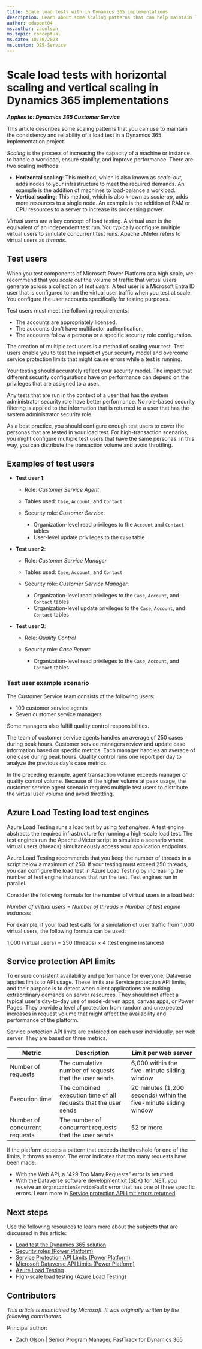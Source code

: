```yaml
---
title: Scale load tests with in Dynamics 365 implementations
description: Learn about some scaling patterns that can help maintain load tests in Dynamics 365 implementation projects.
author: edupont04
ms.author: zacolson
ms.topic: conceptual
ms.date: 10/30/2023
ms.custom: O25-Service
---
```


# Scale load tests with horizontal scaling and vertical scaling in Dynamics 365 implementations

***Applies to: Dynamics 365 Customer Service***

This article describes some scaling patterns that you can use to maintain the consistency and reliability of a load test in a Dynamics 365 implementation project.

*Scaling* is the process of increasing the capacity of a machine or instance to handle a workload, ensure stability, and improve performance. There are two scaling methods:

- **Horizontal scaling**: This method, which is also known as *scale-out*, adds nodes to your infrastructure to meet the required demands. An example is the addition of machines to load-balance a workload.
- **Vertical scaling**: This method, which is also known as *scale-up*, adds more resources to a single node. An example is the addition of RAM or CPU resources to a server to increase its processing power.

*Virtual users* are a key concept of load testing. A virtual user is the equivalent of an independent test run. You typically configure multiple virtual users to simulate concurrent test runs. Apache JMeter refers to virtual users as *threads*.

## Test users

When you test components of Microsoft Power Platform at a high scale, we recommend that you *scale out* the volume of traffic that virtual users generate across a collection of *test users*. A test user is a Microsoft Entra ID user that is configured to run the virtual user traffic when you test at scale. You configure the user accounts specifically for testing purposes.

Test users must meet the following requirements:

- The accounts are appropriately licensed.
- The accounts don't have multifactor authentication.
- The accounts follow a persona or a specific security role configuration.

The creation of multiple test users is a method of scaling your test. Test users enable you to test the impact of your security model and overcome service protection limits that might cause errors while a test is running.

Your testing should accurately reflect your security model. The impact that different security configurations have on performance can depend on the privileges that are assigned to a user.

Any tests that are run in the context of a user that has the system administrator security role have better performance. No role-based security filtering is applied to the information that is returned to a user that has the system administrator security role.

As a best practice, you should configure enough test users to cover the personas that are tested in your load test. For high-transaction scenarios, you might configure multiple test users that have the same personas. In this way, you can distribute the transaction volume and avoid throttling.

## Examples of test users

- **Test user 1**:

    - Role: *Customer Service Agent*
    - Tables used: `Case`, `Account`, and `Contact`
    - Security role: *Customer Service*:

        - Organization-level read privileges to the `Account` and `Contact` tables
        - User-level update privileges to the `Case` table

- **Test user 2**:

    - Role: *Customer Service Manager*
    - Tables used: `Case`, `Account`, and `Contact`
    - Security role: *Customer Service Manager*:

        - Organization-level read privileges to the `Case`, `Account`, and `Contact` tables
        - Organization-level update privileges to the `Case`, `Account`, and `Contact` tables

- **Test user 3**:

    - Role: *Quality Control*
    - Security role: *Case Report*:

        - Organization-level read privileges to the `Case`, `Account`, and `Contact` tables

### Test user example scenario

The Customer Service team consists of the following users:

- 100 customer service agents
- Seven customer service managers

Some managers also fulfill quality control responsibilities.

The team of customer service agents handles an average of 250 cases during peak hours. Customer service managers review and update case information based on specific metrics. Each manager handles an average of one case during peak hours. Quality control runs one report per day to analyze the previous day's case metrics.

In the preceding example, agent transaction volume exceeds manager or quality control volume. Because of the higher volume at peak usage, the customer service agent scenario requires multiple test users to distribute the virtual user volume and avoid throttling.

## Azure Load Testing load test engines

Azure Load Testing runs a load test by using *test engines*. A test engine abstracts the required infrastructure for running a high-scale load test. The test engines run the Apache JMeter script to simulate a scenario where virtual users (threads) simultaneously access your application endpoints.

Azure Load Testing recommends that you keep the number of threads in a script below a maximum of 250. If your testing must exceed 250 threads, you can configure the load test in Azure Load Testing by increasing the number of test engine instances that run the test. Test engines run in parallel.

Consider the following formula for the number of virtual users in a load test:

*Number of virtual users* = *Number of threads* &times; *Number of test engine instances*

For example, if your load test calls for a simulation of user traffic from 1,000 virtual users, the following formula can be used:

1,000 (virtual users) = 250 (threads) &times; 4 (test engine instances)

## Service protection API limits

To ensure consistent availability and performance for everyone, Dataverse applies limits to API usage. These limits are Service protection API limits, and their purpose is to detect when client applications are making extraordinary demands on server resources. They should not affect a typical user's day-to-day use of model-driven apps, canvas apps, or Power Pages. They provide a level of protection from random and unexpected increases in request volume that might affect the availability and performance of the platform.

Service protection API limits are enforced on each user individually, per web server. They are based on three metrics.

| Metric | Description | Limit per web server |
|---|---|---|
| Number of requests | The cumulative number of requests that the user sends | 6,000 within the five-minute sliding window |
| Execution time | The combined execution time of all requests that the user sends | 20 minutes (1,200 seconds) within the five-minute sliding window |
| Number of concurrent requests | The number of concurrent requests that the user sends | 52 or more |

If the platform detects a pattern that exceeds the threshold for one of the limits, it throws an error. The error indicates that too many requests have been made:

- With the Web API, a "429 Too Many Requests" error is returned.
- With the Dataverse software development kit (SDK) for .NET, you receive an `OrganizationServiceFault` error that has one of three specific errors. Learn more in [Service protection API limit errors returned](/power-apps/developer/data-platform/api-limits?tabs=sdk#service-protection-api-limit-errors-returned).

## Next steps

Use the following resources to learn more about the subjects that are discussed in this article:

- [Load test the Dynamics 365 solution](test-scale-dynamics-365-solution.md)
- [Security roles (Power Platform)](/power-platform/admin/security-roles-privileges)
- [Service Protection API Limits (Power Platform)](/power-apps/developer/data-platform/api-limits?tabs=sdk)
- [Microsoft Dataverse API Limits (Power Platform)](/power-apps/maker/data-platform/api-limits-overview)
- [Azure Load Testing](/azure/load-testing/overview-what-is-azure-load-testing)
- [High-scale load testing (Azure Load Testing)](/azure/load-testing/how-to-high-scale-load)

## Contributors

*This article is maintained by Microsoft. It was originally written by the following contributors.*

Principal author:

- [Zach Olson](https://www.linkedin.com/in/zach-olson-b966b524/) | Senior Program Manager, FastTrack for Dynamics 365

<!--## Tags

*Products:* Dynamics 365 Customer Service-->

